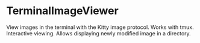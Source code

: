 # TerminalImageViewer
View images in the terminal with the Kitty image protocol. Works with tmux. Interactive viewing. Allows displaying newly modified image in a directory.
